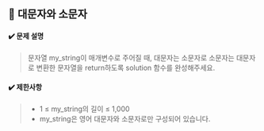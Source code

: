 ## :blue_book: 대문자와 소문자

#### :heavy_check_mark: 문제 설명 
> 문자열 my_string이 매개변수로 주어질 때, 대문자는 소문자로 소문자는 대문자로 변환한 문자열을 return하도록 solution 함수를 완성해주세요.

#### :heavy_check_mark: 제한사항
> * 1 ≤ my_string의 길이 ≤ 1,000
> * my_string은 영어 대문자와 소문자로만 구성되어 있습니다.
